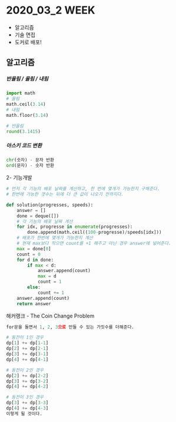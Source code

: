 # 2020_03_2 WEEK

- 알고리즘
- 기술 면접
- 도커로 배포!



## 알고리즘

##### 반올림 / 올림 / 내림

```python
import math
# 올림
math.ceil(3.14)
# 내림
math.floor(3.14)

# 반올림
round(3.1415)
```



##### 아스키 코드 변환

```python
chr(숫자) - 문자 반환
ord(문자) - 숫자 반환
```



2- 기능개발

```python
# 먼저 각 기능의 배포 날짜를 계산하고, 한 번에 몇개가 가능한지 구해준다.
# 한번에 가능한 갯수는 뒤에 더 큰 값이 나오기 전까지다.

def solution(progresses, speeds):
    answer = []
    done = deque([])
    # 각 기능의 배포 날짜 계산
    for idx, progresse in enumerate(progresses):
        done.append(math.ceil((100-progresse)/speeds[idx]))
    # 배포가 한번에 몇개가 가능한지 계산
    # 현재 max보다 작으면 count를 +1 해주고 아닌 경우 answer에 넣어준다.
    max = done[0]
    count = 0
    for d in done:
        if max < d:
            answer.append(count)
            max = d
            count = 1
        else:
            count += 1
    answer.append(count)
    return answer
```



해커랭크 - The Coin Change Problem

```python
for문을 돌면서 1, 2, 3으로 만들 수 있는 가짓수를 더해준다.

# 동전이 1인 경우
dp[1] += dp[1-1]
dp[2] += dp[2-1]
dp[3] += dp[3-1]
dp[4] += dp[4-1]

# 동전이 2인 경우
dp[2] += dp[2-2]
dp[3] += dp[3-2]
dp[4] += dp[4-2]

# 동전이 3인 경우
dp[3] += dp[3-3]
dp[4] += dp[4-3]
이렇게 될 것이다.
```


